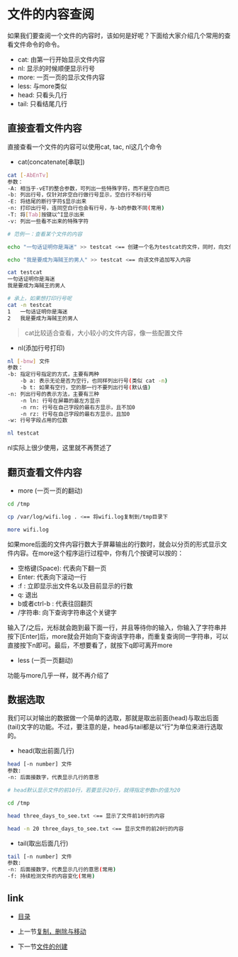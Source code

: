 # 文件的内容查阅

如果我们要查阅一个文件的内容时，该如何是好呢？下面给大家介绍几个常用的查看文件命令的命令。

* cat: 由第一行开始显示文件内容
* nl: 显示的时候顺便显示行号
* more: 一页一页的显示文件内容
* less: 与more类似
* head: 只看头几行
* tail: 只看结尾几行

## 直接查看文件内容

直接查看一个文件的内容可以使用cat, tac, nl这几个命令

* cat(concatenate[串联])

```bash
cat [-AbEnTv]
参数：
-A: 相当于-vET的整合参数，可列出一些特殊字符，而不是空白而已
-b: 列出行号，仅针对非空白行做行号显示，空白行不标行号
-E: 将结尾的断行字符$显示出来
-n: 打印出行号，连同空白行也会有行号，与-b的参数不同(常用)
-T: 将[Tab]按键以^I显示出来
-v: 列出一些看不出来的特殊字符
```

```bash
# 范例一：查看某个文件的内容

echo "一句话证明你是海迷" >> testcat <== 创建一个名为testcat的文件，同时，向文件写入内容

echo "我是要成为海贼王的男人" >> testcat <== 向该文件追加写入内容

cat testcat
一句话证明你是海迷
我是要成为海贼王的男人

# 承上，如果想打印行号呢
cat -n testcat
1	一句话证明你是海迷
2	我是要成为海贼王的男人
```

>cat比较适合查看，大小较小的文件内容，像一些配置文件

* nl(添加行号打印)

```bash
nl [-bnw] 文件
参数：
-b: 指定行号指定的方式，主要有两种
    -b a: 表示无论是否为空行，也同样列出行号(类似 cat -n)
    -b t: 如果有空行，空的那一行不要列出行号(默认值)
-n: 列出行号的表示方法，主要有三种
    -n ln: 行号在屏幕的最左方显示
    -n rn: 行号在自己字段的最右方显示，且不加0
    -n rz: 行号在自己字段的最右方显示，且加0
-w: 行号字段占用的位数
```

```bash
nl testcat
```

nl实际上很少使用，这里就不再赘述了

## 翻页查看文件内容

* more (一页一页的翻动)

```bash
cd /tmp

cp /var/log/wifi.log . <== 将wifi.log复制到/tmp目录下

more wifi.log
```

如果more后面的文件内容行数大于屏幕输出的行数时，就会以分页的形式显示文件内容。在more这个程序运行过程中，你有几个按键可以按的：

* 空格键(Space): 代表向下翻一页
* Enter: 代表向下滚动一行
* :f : 立即显示出文件名以及目前显示的行数
* q: 退出
* b或者ctrl-b : 代表往回翻页
* /字符串: 向下查询字符串这个关键字

输入了/之后，光标就会跑到最下面一行，并且等待你的输入，你输入了字符串并按下[Enter]后，more就会开始向下查询该字符串，而重复查询同一字符串，可以直接按下n即可。最后，不想要看了，就按下q即可离开more

* less (一页一页翻动)

功能与more几乎一样，就不再介绍了

## 数据选取

我们可以对输出的数据做一个简单的选取，那就是取出前面(head)与取出后面(tail)文字的功能。不过，要注意的是，head与tail都是以“行”为单位来进行选取的。

* head(取出前面几行)

```bash
head [-n number] 文件
参数:
-n: 后面接数字，代表显示几行的意思

# head默认显示文件的前10行，若要显示20行，就得指定参数n的值为20
```

```bash
cd /tmp

head three_days_to_see.txt <== 显示了文件前10行的内容

head -n 20 three_days_to_see.txt <== 显示文件的前20行的内容
```

* tail(取出后面几行)

```bash
tail [-n number] 文件
参数:
-n: 后面接数字，代表显示几行的意思(常用)
-f: 持续检测文件的内容变化(常用)
```

## link

* [目录](README.md)

* 上一节[复制，删除与移动](04.4.md)

* 下一节[文件的创建](04.6.md)
